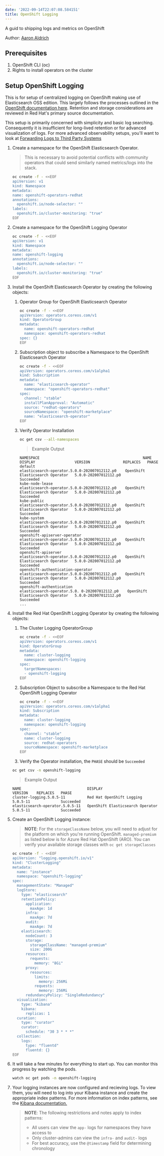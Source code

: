 ```yaml
---
date: '2022-09-14T22:07:08.584151'
title: OpenShift Logging
---
```


A guid to shipping logs and metrics on OpenShift

Author: [Aaron Aldrich](https://twitter.com/crayzeigh)

## Prerequisites

1. OpenShift CLI (oc)
1. Rights to install operators on the cluster

## Setup OpenShift Logging

This is for setup of centralized logging on OpenShift making use of Elasticsearch OSS edition. This largely follows the processes outlined in the [OpenShift documentation here](https://docs.openshift.com/container-platform/4.7/logging/cluster-logging-deploying.html). Retention and storage considerations are reviewed in Red Hat's primary source documentation.

This setup is primarily concerned with simplicity and basic log searching. Consequently it is insufficient for long-lived retention or for advanced visualization of logs. For more advanced observability setups, you'll want to look at [Forwarding Logs to Third Party Systems](https://docs.openshift.com/container-platform/4.7/logging/cluster-logging-external.html)

1. Create a namespace for the OpenShift Elasticsearch Operator.

    > This is necessary to avoid potential conflicts with community operators that could send similarly named metrics/logs into the stack.

    ```bash
    oc create -f - <<EOF
    apiVersion: v1
    kind: Namespace
    metadata:
    name: openshift-operators-redhat
    annotations:
      openshift.io/node-selector: ""
    labels:
      openshift.io/cluster-monitoring: "true"
    EOF
    ```

1. Create a namespace for the OpenShift Logging Operator

    ```bash
    oc create -f - <<EOF
    apiVersion: v1
    kind: Namespace
    metadata:
    name: openshift-logging
    annotations:
      openshift.io/node-selector: ""
    labels:
      openshift.io/cluster-monitoring: "true"
    EOF
    ```

1. Install the OpenShift Elasticsearch Operator by creating the following objects:

    1. Operator Group for OpenShift Elasticsearch Operator

        ```bash
        oc create -f - <<EOF
        apiVersion: operators.coreos.com/v1
        kind: OperatorGroup
        metadata:
          name: openshift-operators-redhat
          namespace: openshift-operators-redhat
        spec: {}
        EOF
        ```

    1. Subscription object to subscribe a Namespace to the OpenShift Elasticsearch Operator

        ```bash
        oc create -f - <<EOF
        apiVersion: operators.coreos.com/v1alpha1
        kind: Subscription
        metadata:
          name: "elasticsearch-operator"
          namespace: "openshift-operators-redhat"
        spec:
          channel: "stable"
          installPlanApproval: "Automatic"
          source: "redhat-operators"
          sourceNamespace: "openshift-marketplace"
          name: "elasticsearch-operator"
        EOF
        ```

    1. Verify Operator Installation

        ```bash
        oc get csv --all-namespaces
        ```

        > Example Output
        ```
        NAMESPACE                                               NAME                                            DISPLAY                  VERSION               REPLACES   PHASE
        default                                                 elasticsearch-operator.5.0.0-202007012112.p0    OpenShift Elasticsearch Operator   5.0.0-202007012112.p0               Succeeded
        kube-node-lease                                         elasticsearch-operator.5.0.0-202007012112.p0    OpenShift Elasticsearch Operator   5.0.0-202007012112.p0               Succeeded
        kube-public                                             elasticsearch-operator.5.0.0-202007012112.p0    OpenShift Elasticsearch Operator   5.0.0-202007012112.p0               Succeeded
        kube-system                                             elasticsearch-operator.5.0.0-202007012112.p0    OpenShift Elasticsearch Operator   5.0.0-202007012112.p0               Succeeded
        openshift-apiserver-operator                            elasticsearch-operator.5.0.0-202007012112.p0    OpenShift Elasticsearch Operator   5.0.0-202007012112.p0               Succeeded
        openshift-apiserver                                     elasticsearch-operator.5.0.0-202007012112.p0    OpenShift Elasticsearch Operator   5.0.0-202007012112.p0               Succeeded
        openshift-authentication-operator                       elasticsearch-operator.5.0.0-202007012112.p0    OpenShift Elasticsearch Operator   5.0.0-202007012112.p0               Succeeded
        openshift-authentication                                elasticsearch-operator.5.0. 0-202007012112.p0    OpenShift Elasticsearch Operator   5.0.0-202007012112.p0               Succeeded
        ...
        ```

1. Install the Red Hat OpenShift Logging Operator by creating the following objects:

    1. The Cluster Logging OperatorGroup

        ```bash
        oc create -f - <<EOF
        apiVersion: operators.coreos.com/v1
        kind: OperatorGroup
        metadata:
          name: cluster-logging
          namespace: openshift-logging
        spec:
          targetNamespaces:
          - openshift-logging
        EOF
        ```

    1. Subscription Object to subscribe a Namespace to the Red Hat OpenShift Logging Operator

        ```bash
        oc create -f - <<EOF
        apiVersion: operators.coreos.com/v1alpha1
        kind: Subscription
        metadata:
          name: cluster-logging
          namespace: openshift-logging
        spec:
          channel: "stable"
          name: cluster-logging
          source: redhat-operators
          sourceNamespace: openshift-marketplace
        EOF
        ```

    1. Verify the Operator installation, the `PHASE` should be `Succeeded`

    ```bash
    oc get csv -n openshift-logging
    ```

    > Example Output
    ```
    NAME                              DISPLAY                            VERSION    REPLACES   PHASE
    cluster-logging.5.0.5-11          Red Hat OpenShift Logging          5.0.5-11              Succeeded
    elasticsearch-operator.5.0.5-11   OpenShift Elasticsearch Operator   5.0.5-11              Succeeded
    ```

1. Create an OpenShift Logging instance:

    > **NOTE**: For the `storageClassName` below, you will need to adjust for the platform on which you're running OpenShift. `managed-premium` as listed below is for Azure Red Hat OpenShift (ARO). You can verify your available storage classes with `oc get storageClasses`

    ```bash
    oc create -f - <<EOF
    apiVersion: "logging.openshift.io/v1"
    kind: "ClusterLogging"
    metadata:
      name: "instance"
      namespace: "openshift-logging"
    spec:
      managementState: "Managed"
      logStore:
        type: "elasticsearch"
        retentionPolicy:
          application:
            maxAge: 1d
          infra:
            maxAge: 7d
          audit:
            maxAge: 7d
        elasticsearch:
          nodeCount: 3
          storage:
            storageClassName: "managed-premium"
            size: 200G
          resources:
            requests:
              memory: "8Gi"
          proxy:
            resources:
              limits:
                memory: 256Mi
              requests:
                memory: 256Mi
          redundancyPolicy: "SingleRedundancy"
      visualization:
        type: "kibana"
        kibana:
          replicas: 1
      curation:
        type: "curator"
        curator:
          schedule: "30 3 * * *"
      collection:
        logs:
          type: "fluentd"
          fluentd: {}
    EOF
    ```

1. It will take a few minutes for everything to start up. You can monitor this progress by watching the pods.

    ```bash
    watch oc get pods -n openshift-logging
    ```

1. Your logging instances are now configured and recieving logs. To view them, you will need to log into your Kibana instance and create the appropriate index patterns. For more information on index patterns, see the [Kibana documentation.](https://www.elastic.co/guide/en/kibana/6.8/index-patterns.html)

    > **NOTE**: The following restrictions and notes apply to index patterns:
    > - All users can view the `app-` logs for namespaces they have access to
    > - Only cluster-admins can view the `infra-` and `audit-` logs
    > - For best accuracy, use the `@timestamp` field for determining chronology
